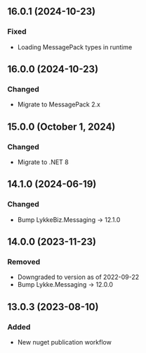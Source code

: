 ## 16.0.1 (2024-10-23)

### Fixed
- Loading MessagePack types in runtime

## 16.0.0 (2024-10-23)

### Changed
- Migrate to MessagePack 2.x

## 15.0.0 (October 1, 2024)

### Changed
- Migrate to .NET 8

## 14.1.0 (2024-06-19)

### Changed
- Bump LykkeBiz.Messaging -> 12.1.0

## 14.0.0 (2023-11-23)

### Removed
- Downgraded to version as of 2022-09-22
- Bump Lykke.Messaging -> 12.0.0

## 13.0.3 (2023-08-10)

### Added
- New nuget publication workflow

